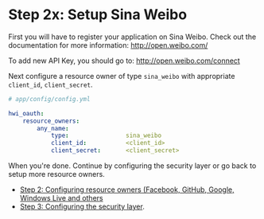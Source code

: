 Step 2x: Setup Sina Weibo
=========================
First you will have to register your application on Sina Weibo. Check out the
documentation for more information: http://open.weibo.com/

To add new API Key, you should go to: http://open.weibo.com/connect

Next configure a resource owner of type `sina_weibo` with appropriate
`client_id`, `client_secret`.

```yaml
# app/config/config.yml

hwi_oauth:
    resource_owners:
        any_name:
            type:                sina_weibo
            client_id:           <client_id>
            client_secret:       <client_secret>
```

When you're done. Continue by configuring the security layer or go back to
setup more resource owners.

- [Step 2: Configuring resource owners (Facebook, GitHub, Google, Windows Live and others](../2-configuring_resource_owners.md)
- [Step 3: Configuring the security layer](../3-configuring_the_security_layer.md).

